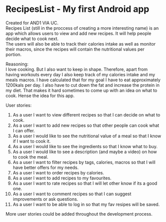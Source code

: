 # RecipesList - My first Android app  
Created for AND1 VIA UC.  
Recipes List (still in the proccess of creating a more interesting name) is an app which allows users to view and add new recipes. It will help people decide what to cook next.  
The users will also be able to track their calories intake as well as monitor their macros, since the recipes will contain the nutritional values per portion.  
  
Reasoning:  
I love cooking. But I also want to keep in shape. Therefore, apart from having workouts every day I also keep track of my calories intake and my meals macros. 
I have calculated that for my goal I have to eat approximately 1200kals per day. I also have to cut down the fat and increase the protein in my diet. 
That makes it hard sometimes to come up with an idea on what to cook. 
Hense the idea for this app.  
  
User stories:  
1. As a user I want to view different recipes so that I can decide on what to cook.  
2. As a user I want to add new recipes so that other people can cook what I can offer.   
3. As a user I would like to see the nutritional value of a meal so that I know if I want to cook it.  
4. As a user I would like to see the ingredients so that I know what to buy.  
5. As a user I would like to see a description (and maybe a video) on how to cook the meal.  
6. As a user I want to filter recipes by tags, calories, macros so that I will have better offers for my needs. 
7. As a user I want to order recipes by calories.  
8. As a user I want to add recipes to my favourites.  
9. As a user I want to rate recipes so that I will let other know if its a good one.  
10. As a user I want to comment recipes so that I can suggest improvements or ask questions.  
11. As a user I want to be able to log in so that my fav resipes will be saved.  
  
More user stories could be added throughout the development process.  
